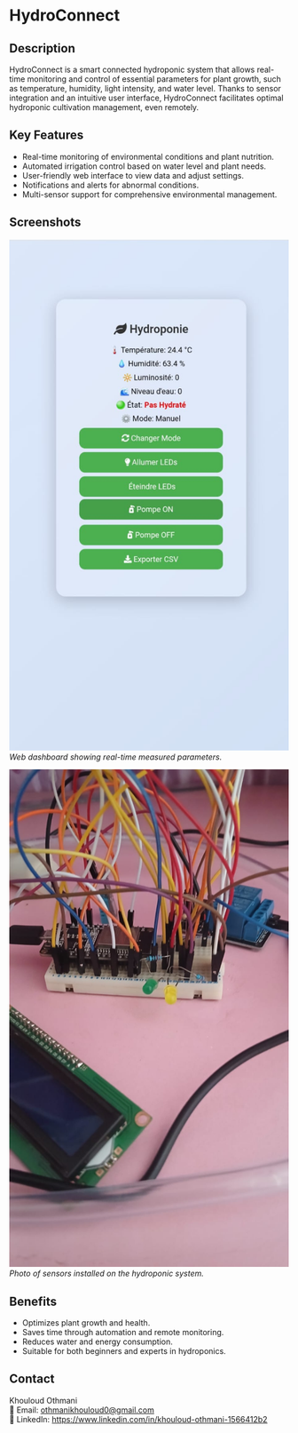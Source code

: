 # HydroConnect

## Description  
HydroConnect is a smart connected hydroponic system that allows real-time monitoring and control of essential parameters for plant growth, such as temperature, humidity, light intensity, and water level. Thanks to sensor integration and an intuitive user interface, HydroConnect facilitates optimal hydroponic cultivation management, even remotely.

## Key Features  
- Real-time monitoring of environmental conditions and plant nutrition.  
- Automated irrigation control based on water level and plant needs.  
- User-friendly web interface to view data and adjust settings.  
- Notifications and alerts for abnormal conditions.  
- Multi-sensor support for comprehensive environmental management.

## Screenshots

![HydroConnect Interface - Dashboard](HydroConnect.jpg)  
*Web dashboard showing real-time measured parameters.*

![HydroConnect Sensors](Component'.jpg)  
*Photo of sensors installed on the hydroponic system.*

## Benefits  
- Optimizes plant growth and health.  
- Saves time through automation and remote monitoring.  
- Reduces water and energy consumption.  
- Suitable for both beginners and experts in hydroponics.

## Contact  
Khouloud Othmani  
📧 Email: othmanikhouloud0@gmail.com  
🔗 LinkedIn: https://www.linkedin.com/in/khouloud-othmani-1566412b2
